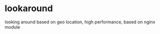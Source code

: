 lookaround
==========

looking around based on geo location, high performance, based on nginx module
